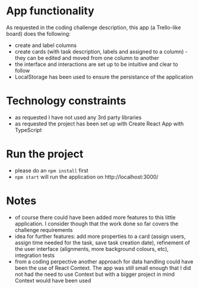 # App functionality

As requested in the coding challenge description, this app (a Trello-like board) does the following:

- create and label columns
- create cards (with task description, labels and assigned to a column) - they can be edited and moved from one column to another
- the interface and interactions are set up to be intuitive and clear to follow
- LocalStorage has been used to ensure the persistance of the application

# Technology constraints

- as requested I have not used any 3rd party libraries
- as requested the project has been set up with Create React App with TypeScript

# Run the project

- please do an `npm install` first
- `npm start` will run the application on http://localhost:3000/

# Notes

- of course there could have been added more features to this little application. I consider though that the work done so far covers the challenge requirements
- idea for further features: add more properties to a card (assign users, assign time needed for the task, save task creation date), refinement of the user interface (alignments, more background colours, etc), integration tests
- from a coding perpective another approach for data handling could have been the use of React Context. The app was still small enough that I did not had the need to use Context but with a bigger project in mind Context would have been used
